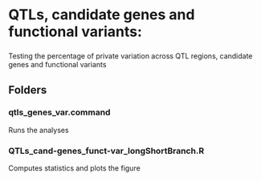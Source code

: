 ###
#	QTLs, candidate genes and functional variants: 
###

Testing the percentage of private variation across QTL regions, candidate genes and functional variants

###

## Folders

### qtls_genes_var.command

Runs the analyses

### QTLs_cand-genes_funct-var_longShortBranch.R	

Computes statistics and plots the figure

